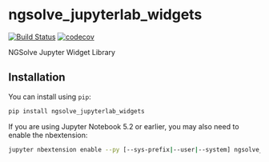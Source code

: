 
# ngsolve_jupyterlab_widgets

[![Build Status](https://travis-ci.org/NGSolve/ngsolve_jupyterlab_widgets.svg?branch=master)](https://travis-ci.org/NGSolve/ngsolve_jupyterlab_widgets)
[![codecov](https://codecov.io/gh/NGSolve/ngsolve_jupyterlab_widgets/branch/master/graph/badge.svg)](https://codecov.io/gh/NGSolve/ngsolve_jupyterlab_widgets)


NGSolve Jupyter Widget Library

## Installation

You can install using `pip`:

```bash
pip install ngsolve_jupyterlab_widgets
```

If you are using Jupyter Notebook 5.2 or earlier, you may also need to enable
the nbextension:

```bash
jupyter nbextension enable --py [--sys-prefix|--user|--system] ngsolve_jupyterlab_widgets
```
